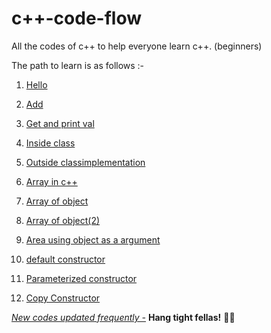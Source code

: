 # c++-code-flow
All the codes of c++ to help everyone learn c++. (beginners) 

The path to learn is as follows :-
1. [Hello](http://bit.ly/hello-cpp)

2. [Add](http://bit.ly/add-cpp)

3.  [Get and print val](https://github.com/code-mazdor/lorem-ipsum.cpp-/tree/master/get_%26_print_a_number)

4. [Inside class](http://bit.ly/inside-class)

5. [Outside classimplementation](http://bit.ly/outside-class)

6. [Array in c++](https://github.com/code-mazdor/lorem-ipsum.cpp-/blob/master/array%20in%20c%20%2B%2B.cpp)
7. [Array of object]( https://github.com/code-mazdor/lorem-ipsum.cpp-/blob/master/array%20of%20objects.cpp)

8. [ Array of object(2)]( https://github.com/code-mazdor/lorem-ipsum.cpp-/blob/master/array%20of%20object%20(2).cpp)

9. [Area using object as a argument]( https://github.com/code-mazdor/lorem-ipsum.cpp-/blob/master/area%20using%20object%20as%20a%20argument.cpp)
10. [default constructor]( https://github.com/code-mazdor/lorem-ipsum.cpp-/tree/master/defaut%20constructor)

11. [Parameterized constructor](https://github.com/code-mazdor/lorem-ipsum.cpp-/blob/master/parameterized%20constr.cpp)

12. [Copy Constructor](https://github.com/code-mazdor/lorem-ipsum.cpp-/tree/master/copy%20constructor)

[*New codes updated frequently -*](https://github.com/code-mazdor/lorem-ipsum.cpp-/graphs/contributors)  __Hang tight fellas!__ 🤞🏽


